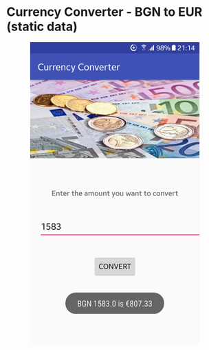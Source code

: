 <h1>Currency Converter - BGN to EUR (static data)</h1>
<p align="center">
  <img src ="screenshots/Screenshot_20180314-211416.png" height="700" />
</p>
